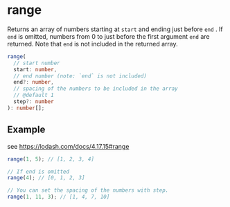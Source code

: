 # range

Returns an array of numbers starting at `start` and ending just before `end` .
If `end` is omitted, numbers from 0 to just before the first argument `end` are returned.
Note that `end` is not included in the returned array.

```typescript
range(
  // start number
  start: number,
  // end number (note: `end` is not included)
  end?: number,
  // spacing of the numbers to be included in the array
  // @default 1
  step?: number
): number[];
```

## Example

see https://lodash.com/docs/4.17.15#range

```typescript
range(1, 5); // [1, 2, 3, 4]

// If end is omitted
range(4); // [0, 1, 2, 3]

// You can set the spacing of the numbers with step.
range(1, 11, 3); // [1, 4, 7, 10]
```
